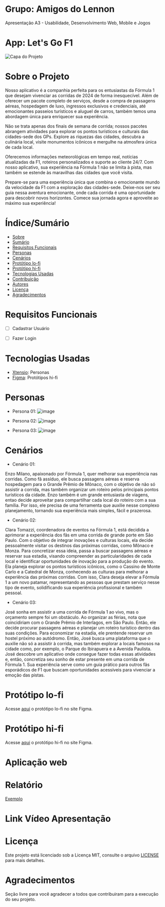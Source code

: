 # Grupo: Amigos do Lennon
Apresentação A3 - Usabilidade, Desenvolvimento Web, Mobile e Jogos

# App: Let's Go F1
![Capa do Projeto](https://github.com/carlosaugrib/amigosdolennon/assets/132007234/5104720d-0ddc-4ed1-bb60-b22eace7808a)

# Sobre o Projeto

Nosso aplicativo é a companhia perfeita para os entusiastas da Fórmula 1 que desejam vivenciar as corridas de 2024 de forma inesquecível. Além de oferecer um pacote completo de serviços, desde a compra de passagens aéreas, hospedagem de luxo, ingressos exclusivos e credenciais, até emocionantes passeios turísticos e aluguel de carros, também temos uma abordagem única para enriquecer sua experiência.

Não se trata apenas dos finais de semana de corrida; nossos pacotes abrangem atividades para explorar os pontos turísticos e culturais das cidades-sede dos GPs. Explore as riquezas das cidades, descubra a culinária local, visite monumentos icônicos e mergulhe na atmosfera única de cada local.

Oferecemos informações meteorológicas em tempo real, notícias atualizadas da F1, roteiros personalizados e suporte ao cliente 24/7. Com nosso aplicativo, sua experiência na Fórmula 1 não se limita à pista, mas também se estende às maravilhas das cidades que você visita.

Prepare-se para uma experiência única que combina o emocionante mundo da velocidade da F1 com a exploração das cidades-sede. Deixe-nos ser seu guia nessa aventura emocionante, onde cada corrida é uma oportunidade para descobrir novos horizontes. Comece sua jornada agora e aproveite ao máximo sua experiência!


# Índice/Sumário

* [Sobre](#sobre-o-projeto)
* [Sumário](#índice/sumário)
* [Requisitos Funcionais](#requisitos-funcionais)
* [Personas](#personas)
* [Cenários](#cenários)
* [Protótipo lo-fi](#protótipo-lo-fi)
* [Protótipo hi-fi](#protótipo-hi-fi)
* [Tecnologias Usadas](#tecnologias-usadas)
* [Contribuição](#contribuição)
* [Autores](#autores)
* [Licença](#licença)
* [Agradecimentos](#agradecimentos)


# Requisitos Funcionais 

- [ ] Cadastrar Usuário
- [ ] Fazer Login


# Tecnologias Usadas

- [Xtensio](https://xtensio.com/): Personas
- [Figma](https://www.figma.com/): Protótipos hi-fi

# Personas

* Persona 01:
![image](https://github.com/carlosaugrib/amigosdolennon/assets/132007234/a6ff8333-47f9-4283-a6dd-2ad8e7f086d9)


* Persona 02:
![image](https://github.com/carlosaugrib/amigosdolennon/assets/132007234/e52cd2ac-0d90-4338-82be-df0afc836cbb)


* Persona 03:
![image](https://github.com/carlosaugrib/amigosdolennon/assets/132007234/67df314d-1a02-487b-819d-98519bba8319)


# Cenários

* Cenário 01:
  
Enzo Milano, apaixonado por Fórmula 1, quer melhorar sua experiência nas corridas. Como fã assíduo, ele busca passagens aéreas e reserva hospedagem para o Grande Prêmio de Mônaco, com o objetivo de não só assistir a corrida, mas também organizar um roteiro pelos principais pontos turísticos da cidade. Enzo também é um grande entusiasta de viagens, entao decide aproveitar para compartilhar cada local do roteiro com a sua família. Por isso, ele precisa de uma ferramenta que auxilie nesse complexo planejamento, tornando sua experiência mais simples, fácil e prazerosa.


* Cenário 02:
  
Clara Tomazzi, coordenadora de eventos na Fórmula 1, está decidida a aprimorar a experiência dos fãs em uma corrida de grande porte em São Paulo. Com o objetivo de integrar inovações e culturas locais, ela decide pessoalmente visitar os destinos das próximas corridas, como Mônaco e Monza. Para concretizar essa ideia, passa a buscar passagens aéreas e reservar sua estadia, visando compreender as particularidades de cada local e identificar oportunidades de inovação para a produção do evento. Ela planeja explorar os pontos turísticos icônicos, como o Cassino de Monte Carlo e a Catedral de Monza, conhecendo as culturas para melhorar a experiência das próximas corridas. Com isso, Clara deseja elevar a Fórmula 1 a um novo patamar, representando as pessoas que prestam serviço nesse tipo de evento, solidificando sua experiência profissional e também pessoal.

* Cenário 03:
  
José sonha em assistir a uma corrida de Fórmula 1 ao vivo, mas o orçamento sempre foi um obstáculo. Ao organizar as férias, nota que coincidiriam com o Grande Prêmio de Interlagos, em São Paulo. Então, ele decide procurar passagens aéreas e planejar um roteiro turístico dentro das suas condições. Para economizar na estadia, ele prentende reservar um hostel próximo ao autódromo. Então, José busca uma plataforma que o auxilie não só a assistir à corrida, mas também explorar a locais famosos na cidade como, por exemplo, o Parque do Ibirapuera e a Avenida Paulista. José descobre um aplicativo onde consegue fazer todas essas atividades e, então, concretiza seu sonho de estar presente em uma corrida de Fórmula 1. Sua experiência serve como um guia prático para outros fãs esporádicos de F1 que buscam oportunidades acessíveis para vivenciar a emoção das pistas.

# Protótipo lo-fi

Acesse [aqui](https://www.figma.com/file/o5D1MGBptgXuamqaGGi5We/F1-lo-fi?type=design&node-id=0%3A1&mode=design&t=BCsXMGJXBegJeAhc-1) o protótipo lo-fi no site Figma.


# Protótipo hi-fi
Acesse [aqui](https://www.figma.com/file/yWuZhSOwnW3CN0OSXLmC5J/F1-TRAVEL-EXPERIENCE?type=design&node-id=0%3A1&mode=design&t=ensKI8hce0xnn6NH-1) o protótipo hi-fi no site Figma.

# Aplicação web

# Relatório

[Exemplo](https://github.com/testing-library/react-testing-library#contributors)

# Link Vídeo Apresentação

# Licença

Este projeto está licenciado sob a Licença MIT,  consulte o arquivo [LICENSE](LICENSE) para mais detalhes.

# Agradecimentos

Seção livre para você agradecer a todos que contribuiram para a execução do seu projeto.
